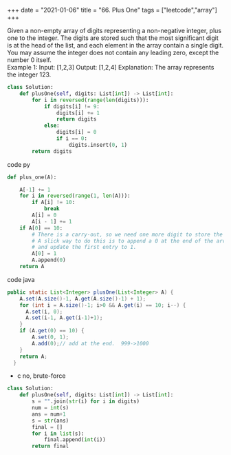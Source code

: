 +++
date = "2021-01-06"
title = "66. Plus One"
tags = ["leetcode","array"]
+++

Given a non-empty array of digits representing a non-negative integer, plus one to the integer.
The digits are stored such that the most significant digit is at the head of the list, and each element in the array contain a single digit.
You may assume the integer does not contain any leading zero, except the number 0 itself.  
Example 1:
Input: [1,2,3] Output: [1,2,4] Explanation: The array represents the integer 123.
```python
class Solution:
    def plusOne(self, digits: List[int]) -> List[int]:
        for i in reversed(range(len(digits))):
            if digits[i] != 9:
                digits[i] += 1
                return digits
            else:
                digits[i] = 0
                if i == 0:
                    digits.insert(0, 1)
        return digits
```
code py
```python
def plus_one(A):

    A[-1] += 1
    for i in reversed(range(1, len(A))):
        if A[i] != 10:
            break
        A[i] = 0
        A[i - 1] += 1
    if A[0] == 10:
        # There is a carry-out, so we need one more digit to store the result.
        # A slick way to do this is to append a 0 at the end of the array,
        # and update the first entry to 1.
        A[0] = 1
        A.append(0)
    return A

```
code java
```java
public static List<Integer> plusOne(List<Integer> A) {
    A.set(A.size()-1, A.get(A.size()-1) + 1);
    for (int i = A.size()-1; i>0 && A.get(i) == 10; i--) {
      A.set(i, 0);
      A.set(i-1, A.get(i-1)+1);
    }
    if (A.get(0) == 10) {
        A.set(0, 1);
        A.add(0);// add at the end.  999->1000
    }
    return A;
  }
```
- c  no, brute-force
```python
class Solution:
    def plusOne(self, digits: List[int]) -> List[int]:
        s = "".join(str(i) for i in digits)
        num = int(s)
        ans = num+1
        s = str(ans)
        final = []
        for i in list(s):
            final.append(int(i))
        return final
```
